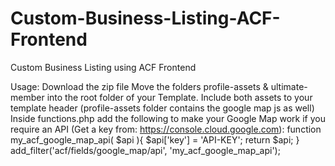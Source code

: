 # Custom-Business-Listing-ACF-Frontend
Custom Business Listing using ACF Frontend

Usage:
Download the zip file
Move the folders profile-assets & ultimate-member into the root folder of your Template.
Include both assets to your template header (profile-assets folder contains the google map js as well)
Inside functions.php add the following to make your Google Map work if you require an API (Get a key from: https://console.cloud.google.com):
function my_acf_google_map_api( $api ){
    $api['key'] = 'API-KEY';
    return $api;
}
add_filter('acf/fields/google_map/api', 'my_acf_google_map_api');
